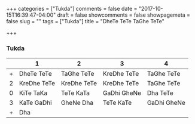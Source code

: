+++
categories = ["Tukda"]
comments = false
date = "2017-10-15T16:39:47-04:00"
draft = false
showcomments = false
showpagemeta = false
slug = ""
tags = ["Tukda"]
title = "DheTe TeTe TaGhe TeTe"

+++

### Tukda

|        |  1         | 2          | 3          | 4          |
|--------|------------|------------|------------|------------|
| +      | DheTe TeTe | TaGhe TeTe | KreDhe TeTe| TaGhe TeTe |
| 2      | KreDhe TeTe| KreDhe TeTe| KreDhe TeTe| TaGhe TeTe |
| 0      | KiTe TaKa  | TeTe KaTa  | GaDhi GheNe| Dha TeTe   |
| 3      | KaTe GaDhi | GheNe Dha  | TeTe KaTe  | GaDhi GheNe|
| +      | Dha        |            |            |            |

